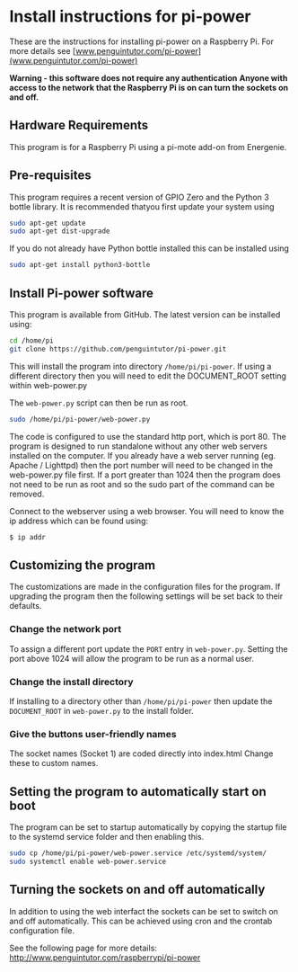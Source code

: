 # Install instructions for pi-power


These are the instructions for installing pi-power on a Raspberry Pi.
For more details see [www.penguintutor.com/pi-power](www.penguintutor.com/pi-power)

__Warning - this software does not require any authentication__
**Anyone with access to the network that the Raspberry Pi is on can turn the sockets on and off.**

## Hardware Requirements

This program is for a Raspberry Pi using a pi-mote add-on from Energenie.


## Pre-requisites

This program requires a recent version of GPIO Zero and the Python 3 bottle library. It is recommended thatyou first update your system using

```bash
sudo apt-get update
sudo apt-get dist-upgrade
```

If you do not already have Python bottle installed this can be installed using

```bash
sudo apt-get install python3-bottle
```

## Install Pi-power software

This program is available from GitHub. The latest version can be installed using:

```bash
cd /home/pi
git clone https://github.com/penguintutor/pi-power.git
```

This will install the program into directory `/home/pi/pi-power`. If using a different directory then you will need to edit the DOCUMENT_ROOT setting within web-power.py


The `web-power.py` script can then be run as root.

```bash
sudo /home/pi/pi-power/web-power.py
```

The code is configured to use the standard http port, which is port 80. 
The program is designed to run standalone without any other web servers installed on the computer. If you already have a web server running (eg. Apache / Lighttpd) then the port number will need to be changed in the web-power.py file first. If a port greater than 1024 then the program does not need to be run as root and so the sudo part of the command can be removed.

Connect to the webserver using a web browser. You will need to know the ip address which can be found using:

```bash
$ ip addr
```

## Customizing the program
The customizations are made in the configuration files for the program. If upgrading the program then the following settings will be set back to their defaults. 

### Change the network port
To assign a different port update the `PORT` entry in `web-power.py`. Setting the port above 1024 will allow the program to be run as a normal user. 

### Change the install directory
If installing to a directory other than `/home/pi/pi-power` then update the `DOCUMENT_ROOT` in `web-power.py` to the install folder.

### Give the buttons user-friendly names
The socket names (Socket 1) are coded directly into index.html
Change these to custom names.

## Setting the program to automatically start on boot

The program can be set to startup automatically by copying the startup file to the systemd service folder and then enabling this.

```bash
sudo cp /home/pi/pi-power/web-power.service /etc/systemd/system/
sudo systemctl enable web-power.service
```

## Turning the sockets on and off automatically

In addition to using the web interfact the sockets can be set to switch on and off automatically. This can be achieved using cron and the crontab configuration file. 

See the following page for more details:
http://www.penguintutor.com/raspberrypi/pi-power 

